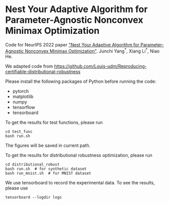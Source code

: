 # Nest Your Adaptive Algorithm for Parameter-Agnostic Nonconvex Minimax Optimization

Code for NeurIPS 2022 paper ["Nest Your Adaptive Algorithm for Parameter-Agnostic
Nonconvex Minimax Optimization"](https://arxiv.org/abs/2206.00743).
Junchi Yang<sup>\*</sup>, Xiang Li<sup>\*</sup>, Niao He.

We adapted code from https://github.com/Louis-udm/Reproducing-certifiable-distributional-robustness

Please install the following packages of Python before running the code:
- pytorch
- matplotlib
- numpy
- tensorflow
- tensorboard

To get the results for test functions, please run
````
cd test_func
bash run.sh
````
The figures will be saved in current path.

To get the results for distributional robustness optimization, please run
````
cd distributional_robust
bash run.sh  # for synthetic dataset
bash run_mnist.sh  # for MNIST dataset
````
We use tensorboard to record the experimental data. To see the results, please use
````
tensorboard --logdir logs
````

